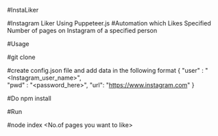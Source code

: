 #InstaLiker

#Instagram Liker Using Puppeteer.js
#Automation which Likes Specified Number of pages on Instagram of a specified person 

#Usage

#git clone 

#create config.json file and add data in the following format
{
    "user" : "<Instagram_user_name>",                                                                       
    "pwd" : "<password_here>",
     "url": "https://www.instagram.com"
}

#Do npm install

#Run

#node index <No.of pages you want to like>


